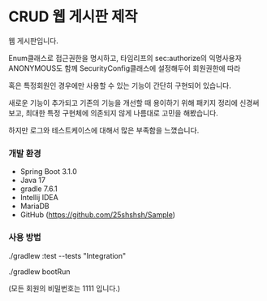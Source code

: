 # CRUD 웹 게시판 제작

웹 게시판입니다.

Enum클래스로 접근권한을 명시하고, 타임리프의 sec:authorize의 익명사용자 ANONYMOUS도 함께 SecurityConfig클래스에 설정해두어 회원권한에 따라

혹은 특정회원인 경우에만 사용할 수 있는 기능이 간단히 구현되어 있습니다.

새로운 기능이 추가되고 기존의 기능을 개선할 때 용이하기 위해 패키지 정리에 신경써보고, 최대한 특정 구현체에 의존되지 않게 나름대로 고민을 해봤습니다. 

하지만 로그와 테스트케이스에 대해서 많은 부족함을 느꼈습니다.


### 개발 환경

* Spring Boot 3.1.0
* Java 17
* gradle 7.6.1
* Intellij IDEA
* MariaDB
* GitHub (https://github.com/25shshsh/Sample)

### 사용 방법


./gradlew :test --tests "Integration"

./gradlew bootRun

(모든 회원의 비밀번호는 1111 입니다.)
